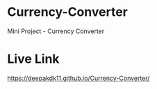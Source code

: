 # Currency-Converter
Mini Project - Currency Converter
# Live Link
https://deepakdk11.github.io/Currency-Converter/
